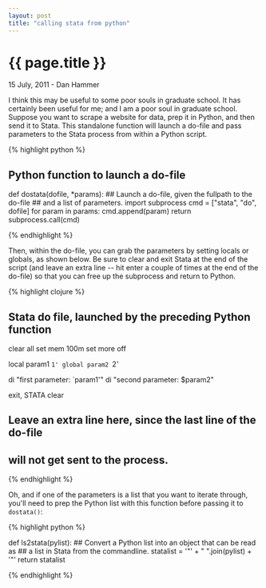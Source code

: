 ```yaml
---
layout: post
title: "calling stata from python"
---
```


{{ page.title }}
================


<p class="meta">15 July, 2011 - Dan Hammer</p>

I think this may be useful to some poor souls in graduate school.  It has certainly been useful for me; and I am a poor soul in graduate school.  Suppose you want to scrape a website for data, prep it in Python, and then send it to Stata.  This standalone function will launch a do-file and pass parameters to the Stata process from within a Python script.

{% highlight python %}
## Python function to launch a do-file 
def dostata(dofile, *params):
    ## Launch a do-file, given the fullpath to the do-file
    ## and a list of parameters.
    import subprocess
    cmd = ["stata", "do", dofile]
    for param in params:
        cmd.append(param)
    return subprocess.call(cmd) 

{% endhighlight %}

Then, within the do-file, you can grab the parameters by setting locals or globals, as shown below.  Be sure to clear and exit Stata at the end of the script (and leave an extra line -- hit enter a couple of times at the end of the do-file) so that you can free up the subprocess and return to Python.

{% highlight clojure %}

## Stata do file, launched by the preceding Python function

clear all
set mem 100m
set more off

local param1 `1'
global param2 `2'

di "first parameter: `param1'"
di "second parameter: $param2"

exit, STATA clear

## Leave an extra line here, since the last line of the do-file
## will not get sent to the process.

{% endhighlight %}

Oh, and if one of the parameters is a list that you want to iterate through, you'll need to prep the Python list with this function before passing it to `dostata()`:

{% highlight python %}

def ls2stata(pylist):
    ## Convert a Python list into an object that can be read as
    ## a list in Stata from the commandline.
    statalist = '"' + " ".join(pylist) + '"'
    return statalist 

{% endhighlight %}
